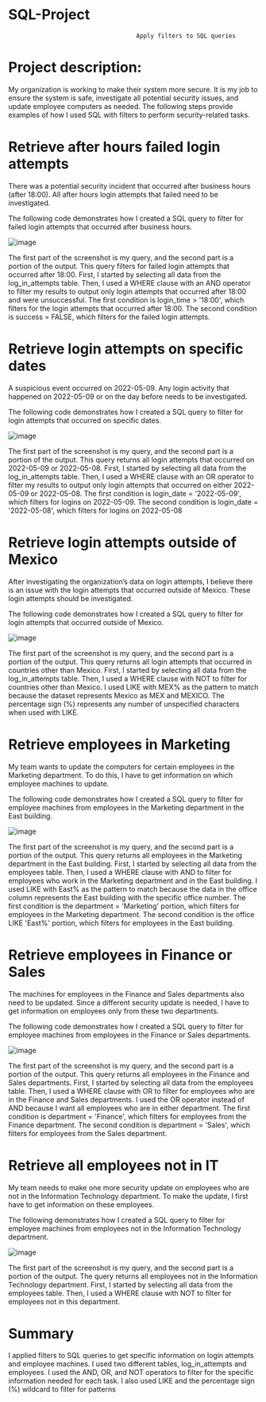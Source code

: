 # SQL-Project 
                                        Apply filters to SQL queries
# Project description:
 
  My organization is working to make their system more secure. It is my job to ensure the system
is safe, investigate all potential security issues, and update employee computers as needed. The
following steps provide examples of how I used SQL with filters to perform security-related
tasks.

# Retrieve after hours failed login attempts

There was a potential security incident that occurred after business hours (after 18:00). All after
hours login attempts that failed need to be investigated.

The following code demonstrates how I created a SQL query to filter for failed login attempts
that occurred after business hours.

![image](https://github.com/bassembotros98/SQL-Project-/assets/159050583/37c1a97b-4dff-4f9e-a432-7a7e0a3c523a)

The first part of the screenshot is my query, and the second part is a portion of the output. This
query filters for failed login attempts that occurred after 18:00. First, I started by selecting all
data from the log_in_attempts table. Then, I used a WHERE clause with an AND operator to
filter my results to output only login attempts that occurred after 18:00 and were unsuccessful.
The first condition is login_time > '18:00', which filters for the login attempts that occurred after
18:00. The second condition is success = FALSE, which filters for the failed login attempts.
# Retrieve login attempts on specific dates
A suspicious event occurred on 2022-05-09. Any login activity that happened on 2022-05-09 or
on the day before needs to be investigated.

The following code demonstrates how I created a SQL query to filter for login attempts that
occurred on specific dates.

![image](https://github.com/bassembotros98/SQL-Project-/assets/159050583/bbd25b70-77e9-40ed-90e5-1f5236915b87)

The first part of the screenshot is my query, and the second part is a portion of the output. This
query returns all login attempts that occurred on 2022-05-09 or 2022-05-08. First, I started by
selecting all data from the log_in_attempts table. Then, I used a WHERE clause with an OR
operator to filter my results to output only login attempts that occurred on either 2022-05-09 or
2022-05-08. The first condition is login_date = '2022-05-09', which filters for logins on
2022-05-09. The second condition is login_date = '2022-05-08', which filters for logins on
2022-05-08
# Retrieve login attempts outside of Mexico
After investigating the organization’s data on login attempts, I believe there is an issue with the
login attempts that occurred outside of Mexico. These login attempts should be investigated.

The following code demonstrates how I created a SQL query to filter for login attempts that
occurred outside of Mexico.

![image](https://github.com/bassembotros98/SQL-Project-/assets/159050583/f934dfc7-884e-40b5-a3ce-cf4572bc4401)

The first part of the screenshot is my query, and the second part is a portion of the output. This
query returns all login attempts that occurred in countries other than Mexico. First, I started by
selecting all data from the log_in_attempts table. Then, I used a WHERE clause with NOT to
filter for countries other than Mexico. I used LIKE with MEX% as the pattern to match because
the dataset represents Mexico as MEX and MEXICO. The percentage sign (%) represents any
number of unspecified characters when used with LIKE.
# Retrieve employees in Marketing
My team wants to update the computers for certain employees in the Marketing department. To
do this, I have to get information on which employee machines to update.

The following code demonstrates how I created a SQL query to filter for employee machines
from employees in the Marketing department in the East building.

![image](https://github.com/bassembotros98/SQL-Project-/assets/159050583/b7570522-ec98-4565-a48c-76c37c808898)

The first part of the screenshot is my query, and the second part is a portion of the output. This
query returns all employees in the Marketing department in the East building. First, I started by
selecting all data from the employees table. Then, I used a WHERE clause with AND to filter for
employees who work in the Marketing department and in the East building. I used LIKE with
East% as the pattern to match because the data in the office column represents the East building
with the specific office number. The first condition is the department = 'Marketing' portion,
which filters for employees in the Marketing department. The second condition is the office
LIKE 'East%' portion, which filters for employees in the East building.
# Retrieve employees in Finance or Sales
The machines for employees in the Finance and Sales departments also need to be updated. Since
a different security update is needed, I have to get information on employees only from these two
departments.

The following code demonstrates how I created a SQL query to filter for employee machines
from employees in the Finance or Sales departments.

![image](https://github.com/bassembotros98/SQL-Project-/assets/159050583/a9b14c63-8786-49f6-b0d4-c4493cebb121)

The first part of the screenshot is my query, and the second part is a portion of the output. This
query returns all employees in the Finance and Sales departments. First, I started by selecting all
data from the employees table. Then, I used a WHERE clause with OR to filter for employees
who are in the Finance and Sales departments. I used the OR operator instead of AND because I
want all employees who are in either department. The first condition is department = 'Finance',
which filters for employees from the Finance department. The second condition is department =
'Sales', which filters for employees from the Sales department.
# Retrieve all employees not in IT
My team needs to make one more security update on employees who are not in the Information
Technology department. To make the update, I first have to get information on these employees.

The following demonstrates how I created a SQL query to filter for employee machines from
employees not in the Information Technology department.

![image](https://github.com/bassembotros98/SQL-Project-/assets/159050583/61263b3d-35b0-47cc-82b8-819e1e4941fa)

The first part of the screenshot is my query, and the second part is a portion of the output. The
query returns all employees not in the Information Technology department. First, I started by
selecting all data from the employees table. Then, I used a WHERE clause with NOT to filter for
employees not in this department.
# Summary
I applied filters to SQL queries to get specific information on login attempts and employee
machines. I used two different tables, log_in_attempts and employees. I used the AND, OR, and
NOT operators to filter for the specific information needed for each task. I also used LIKE and
the percentage sign (%) wildcard to filter for patterns





